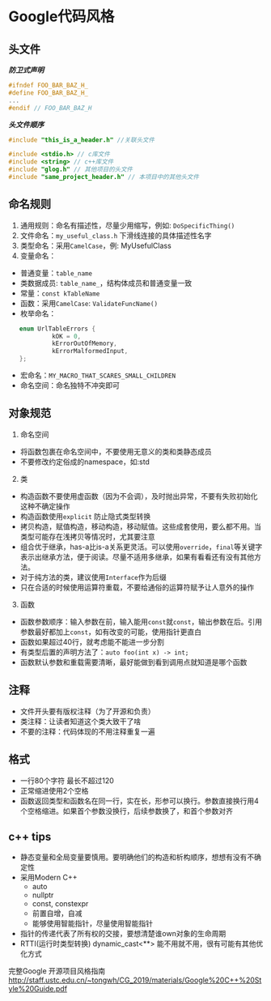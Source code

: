 # Google代码风格

头文件
------
***防卫式声明***
```c++
#ifndef FOO_BAR_BAZ_H_
#define FOO_BAR_BAZ_H_
...
#endif // FOO_BAR_BAZ_H
```

***头文件顺序***
```c++
#include "this_is_a_header.h" //关联头文件

#include <stdio.h> // c库文件
#include <string> // c++库文件
#include "glog.h" // 其他项目的头文件
#include "same_project_header.h" // 本项目中的其他头文件
```

命名规则
--------
1. 通用规则：命名有描述性，尽量少用缩写，例如: `DoSpecificThing()`
2. 文件命名：`my_useful_class.h` 下滑线连接的具体描述性名字
3. 类型命名：采用`CamelCase`，例: MyUsefulClass
4. 变量命名：
* 普通变量：`table_name`
* 类数据成员: `table_name_`，结构体成员和普通变量一致
* 常量：`const kTableName`
* 函数：采用`CamelCase`: `ValidateFuncName()`
* 枚举命名：
```c++
   enum UrlTableErrors {
            kOK = 0,
            kErrorOutOfMemory,
            kErrorMalformedInput,
   };
```
* 宏命名：`MY_MACRO_THAT_SCARES_SMALL_CHILDREN`
* 命名空间：命名独特不冲突即可

对象规范
--------
1. 命名空间
* 将函数包裹在命名空间中，不要使用无意义的类和类静态成员
* 不要修改约定俗成的namespace，如:std

2. 类
* 构造函数不要使用虚函数（因为不会调），及时抛出异常，不要有失败初始化这种不确定操作
* 构造函数使用`explicit` 防止隐式类型转换
* 拷贝构造，赋值构造，移动构造，移动赋值。这些成套使用，要么都不用。当类型可能存在浅拷贝等情况时，尤其要注意
* 组合优于继承，has-a比is-a关系更灵活。可以使用`override`，`final`等关键字表示出继承方法，便于阅读。尽量不适用多继承，如果有看看还有没有其他方法。
* 对于纯方法的类，建议使用`Interface`作为后缀
* 只在合适的时候使用运算符重载，不要给通俗的运算符赋予让人意外的操作

3. 函数
* 函数参数顺序：输入参数在前，输入能用`const`就`const`，输出参数在后。引用参数最好都加上`const`，如有改变的可能，使用指针更直白
* 函数如果超过40行，就考虑能不能进一步分割
* 有类型后置的声明方法了：`auto foo(int x) -> int;`
* 函数默认参数和重载需要清晰，最好能做到看到调用点就知道是哪个函数

注释
----
* 文件开头要有版权注释（为了开源和负责）
* 类注释：让读者知道这个类大致干了啥
* 不要的注释：代码体现的不用注释重复一遍

格式
----
* 一行80个字符 最长不超过120
* 正常缩进使用2个空格
* 函数返回类型和函数名在同一行，实在长，形参可以换行。参数直接换行用4个空格缩进。如果首个参数没换行，后续参数换了，和首个参数对齐

c++ tips
--------
* 静态变量和全局变量要慎用。要明确他们的构造和析构顺序，想想有没有不确定性
* 采用Modern C++ 
  * auto
  * nullptr
  * const, constexpr
  * 前置自增，自减
  * 能够使用智能指针，尽量使用智能指针
* 指针的传递代表了所有权的交接，要想清楚谁own对象的生命周期
* RTTI(运行时类型转换) dynamic_cast<**> 能不用就不用，很有可能有其他优化方式

完整Google 开源项目风格指南
http://staff.ustc.edu.cn/~tongwh/CG_2019/materials/Google%20C++%20Style%20Guide.pdf